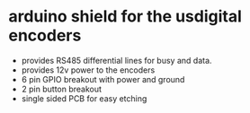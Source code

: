 # arduino shield for the usdigital encoders

* provides RS485 differential lines for busy and data.
* provides 12v power to the encoders
* 6 pin GPIO breakout with power and ground
* 2 pin button breakout
* single sided PCB for easy etching
